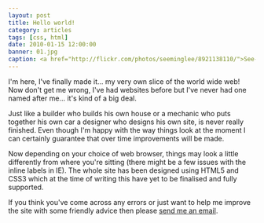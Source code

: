 ```yaml
---
layout: post
title: Hello world!
category: articles
tags: [css, html]
date: 2010-01-15 12:00:00
banner: 01.jpg
caption: <a href="http://flickr.com/photos/seeminglee/8921138110/">See-ming Lee</a>
---
```


I'm here, I've finally made it... my very own slice of the world wide web! Now don't get me wrong, I've had websites before but I've never had one named after me... it's kind of a big deal.

Just like a builder who builds his own house or a mechanic who puts together his own car a designer who designs his own site, is never really finished. Even though I'm happy with the way things look at the moment I can certainly guarantee that over time improvements will be made.

Now depending on your choice of web browser, things may look a little differently from where you're sitting (there might be a few issues with the inline labels in IE). The whole site has been designed using HTML5 and CSS3 which at the time of writing this have yet to be finalised and fully supported.

If you think you've come across any errors or just want to help me improve the site with some friendly advice then please [send me an email](mailto:nathan@nathanstaines.com).
